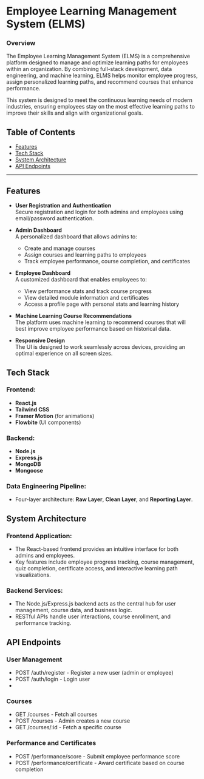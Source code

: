 # Employee Learning Management System (ELMS)

### Overview

The Employee Learning Management System (ELMS) is a comprehensive platform designed to manage and optimize learning paths for employees within an organization. By combining full-stack development, data engineering, and machine learning, ELMS helps monitor employee progress, assign personalized learning paths, and recommend courses that enhance performance.

This system is designed to meet the continuous learning needs of modern industries, ensuring employees stay on the most effective learning paths to improve their skills and align with organizational goals.

## Table of Contents

- [Features](#features)
- [Tech Stack](#tech-stack)
- [System Architecture](#system-architecture)
- [API Endpoints](#api-endpoints)
---

## Features

- **User Registration and Authentication**  
  Secure registration and login for both admins and employees using email/password authentication.
  
- **Admin Dashboard**  
  A personalized dashboard that allows admins to:
  - Create and manage courses
  - Assign courses and learning paths to employees
  - Track employee performance, course completion, and certificates
  
- **Employee Dashboard**  
  A customized dashboard that enables employees to:
  - View performance stats and track course progress
  - View detailed module information and certificates
  - Access a profile page with personal stats and learning history

- **Machine Learning Course Recommendations**  
  The platform uses machine learning to recommend courses that will best improve employee performance based on historical data.

- **Responsive Design**  
  The UI is designed to work seamlessly across devices, providing an optimal experience on all screen sizes.

## Tech Stack

### Frontend:
- **React.js**
- **Tailwind CSS**
- **Framer Motion** (for animations)
- **Flowbite** (UI components)

### Backend:
- **Node.js**  
- **Express.js**  
- **MongoDB**  
- **Mongoose**  

### Data Engineering Pipeline:
- Four-layer architecture: **Raw Layer**, **Clean Layer**, and **Reporting Layer**.

## System Architecture

### Frontend Application:
- The React-based frontend provides an intuitive interface for both admins and employees.
- Key features include employee progress tracking, course management, quiz completion, certificate access, and interactive learning path visualizations.

### Backend Services:
- The Node.js/Express.js backend acts as the central hub for user management, course data, and business logic.
- RESTful APIs handle user interactions, course enrollment, and performance tracking.

## API Endpoints

### User Management
- POST /auth/register - Register a new user (admin or employee)
- POST /auth/login - Login user
- 
### Courses
- GET /courses - Fetch all courses
- POST /courses - Admin creates a new course
- GET /courses/:id - Fetch a specific course

### Performance and Certificates
- POST /performance/score - Submit employee performance score
- POST /performance/certificate - Award certificate based on course completion

